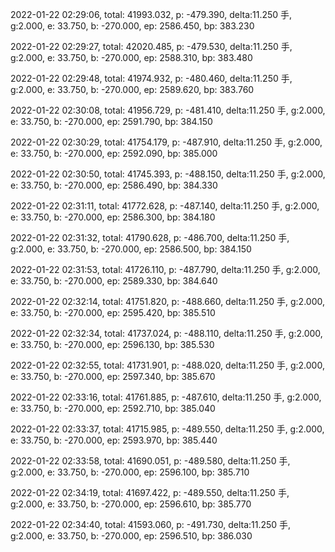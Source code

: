 2022-01-22 02:29:06, total: 41993.032, p: -479.390, delta:11.250 手, g:2.000, e: 33.750, b: -270.000, ep: 2586.450, bp: 383.230

2022-01-22 02:29:27, total: 42020.485, p: -479.530, delta:11.250 手, g:2.000, e: 33.750, b: -270.000, ep: 2588.310, bp: 383.480

2022-01-22 02:29:48, total: 41974.932, p: -480.460, delta:11.250 手, g:2.000, e: 33.750, b: -270.000, ep: 2589.620, bp: 383.760

2022-01-22 02:30:08, total: 41956.729, p: -481.410, delta:11.250 手, g:2.000, e: 33.750, b: -270.000, ep: 2591.790, bp: 384.150

2022-01-22 02:30:29, total: 41754.179, p: -487.910, delta:11.250 手, g:2.000, e: 33.750, b: -270.000, ep: 2592.090, bp: 385.000

2022-01-22 02:30:50, total: 41745.393, p: -488.150, delta:11.250 手, g:2.000, e: 33.750, b: -270.000, ep: 2586.490, bp: 384.330

2022-01-22 02:31:11, total: 41772.628, p: -487.140, delta:11.250 手, g:2.000, e: 33.750, b: -270.000, ep: 2586.300, bp: 384.180

2022-01-22 02:31:32, total: 41790.628, p: -486.700, delta:11.250 手, g:2.000, e: 33.750, b: -270.000, ep: 2586.500, bp: 384.150

2022-01-22 02:31:53, total: 41726.110, p: -487.790, delta:11.250 手, g:2.000, e: 33.750, b: -270.000, ep: 2589.330, bp: 384.640

2022-01-22 02:32:14, total: 41751.820, p: -488.660, delta:11.250 手, g:2.000, e: 33.750, b: -270.000, ep: 2595.420, bp: 385.510

2022-01-22 02:32:34, total: 41737.024, p: -488.110, delta:11.250 手, g:2.000, e: 33.750, b: -270.000, ep: 2596.130, bp: 385.530

2022-01-22 02:32:55, total: 41731.901, p: -488.020, delta:11.250 手, g:2.000, e: 33.750, b: -270.000, ep: 2597.340, bp: 385.670

2022-01-22 02:33:16, total: 41761.885, p: -487.610, delta:11.250 手, g:2.000, e: 33.750, b: -270.000, ep: 2592.710, bp: 385.040

2022-01-22 02:33:37, total: 41715.985, p: -489.550, delta:11.250 手, g:2.000, e: 33.750, b: -270.000, ep: 2593.970, bp: 385.440

2022-01-22 02:33:58, total: 41690.051, p: -489.580, delta:11.250 手, g:2.000, e: 33.750, b: -270.000, ep: 2596.100, bp: 385.710

2022-01-22 02:34:19, total: 41697.422, p: -489.550, delta:11.250 手, g:2.000, e: 33.750, b: -270.000, ep: 2596.610, bp: 385.770

2022-01-22 02:34:40, total: 41593.060, p: -491.730, delta:11.250 手, g:2.000, e: 33.750, b: -270.000, ep: 2596.510, bp: 386.030